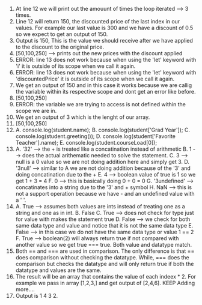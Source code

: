 1. At line 12 we will print out the amouunt of times 
   the loop iterated --> 3 times.
2. Line 12 will return 150, the discounted price of the last index in our values.
    For example our last value is 300 and we have a discount of 0.5 so we
    expect to get an output of 150.
3. Output is 150, This is the value we should receive after we have 
    applied to the discount to the original price.
4. [50,100,250] --> prints out the new prices with the discount applied 
5. ERROR: line 13 does not work because when using the 'let' keyword 
    with 'i' it is outside of its scope when we call it again.
6. ERROR: line 13 does not work because when using the 'let' keyword 
    with 'discountedPrice' it is outside of its scope when we call it again.
7. We get an output of 150 and in this case it works because we are callig
    the variable within its respective scope and dont get an error
    like before.
8. [50,100,250]
9. ERROR: the variable we are trying to access is not defined within the
    scope we are in.
10. We get an output of 3 which is the lenght of our array.
11. [50,100,250]
12. A. console.log(student.name);
    B. console.log(student['Grad Year']);
    C. console.log(student.greeting());
    D. console.log(student['Favorite Teacher'].name);
    E. console.log(student.courseLoad[0]);
13. A. '32' --> the + is treated like a concatination instead of arithmetic
    B. 1 --> does the actual arithematic needed to solve the statement.
    C. 3 --> null is a 0 value so we are not doing addition here and simply get 3.
    D. '3null' --> similar to A we are not doing addition because of the '3' and doing concatination due to the +
    E. 4 --> boolean value of true is 1 so we get 1 + 3 = 4
    F. 0 --> this is basically doing 0 + 0 = 0 
    G. '3undefined' --> concatinates into a string due to the '3' and + symbol
    H. NaN --> this is not a support operation because we have - and an undefined value with a ' '. 
14. A. True --> assumes both values are ints instead of treating one as a string and one as in int.
    B. False
    C. True --> does not check for type just for value with makes the statement true
    D. False --> we check for both same data type and value and notice that it is not the same data type
    E. False --> in this case we do not have the same data type or value 1 == 2
    F. True --> boolean(2) will always return true if not compared with another value so we get true === true. Both value and datatype match.
15. Both == and === are used in comparison. The only difference is 
    that == does comparison without checking the datatype. While,
    === does the comparison but checks the datatype and will only
    return true if both the datatype and values are the same.
16. The result will be an array that contains the value of each indeex * 2. 
    For example we pass in array [1,2,3,] and get output of [2,4,6]. KEEP Adding more....
17. Output is 1 4 3 2.

    

